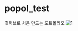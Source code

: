 # popol_test
깃허브로 처음 만드는 포트폴리오
![1](https://user-images.githubusercontent.com/87008330/124735313-e5295100-df50-11eb-93de-e51b22296275.PNG)



